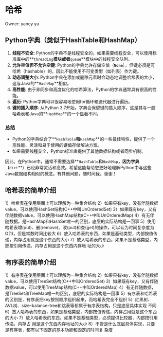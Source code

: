 # 哈希

Owner: yancy yu

## **Python字典（类似于HashTable和HashMap）**

1. **线程不安全**: Python的字典不是线程安全的。如果需要线程安全，可以使用标准库中的**`threading`**模块或者**`queue`**模块中的线程安全队列。
2. **允许空值但不允许空键**: Python的字典允许存储空值（**`None`**），但键必须是可哈希（hashable）的，因此不能使用不可变类型（如列表）作为键。
3. **动态调整大小**: Python字典在添加或删除元素时会动态地调整哈希表的大小，这与Java的**`HashMap`**相似。
4. **高性能**: 由于非同步和高度优化的哈希算法，Python的字典通常具有很高的性能。
5. **遍历**: Python字典可以很容易地使用for循环和迭代器进行遍历。
6. **键的插入顺序**: 从Python 3.7开始，字典会保留键的插入顺序，这是其与一般哈希表和Java的**`HashMap`**的一个显著不同。

### **总结**

- Python的字典结合了**`HashTable`**和**`HashMap`**的一些最佳特性，提供了一个高性能、灵活和易于使用的键值存储解决方案。
- 如果需要线程安全，Python标准库提供了其他数据结构或者同步机制。

因此，在Python中，通常不需要选择**`HashTable`**和**`HashMap`**，因为字典（**`dict`**）已经非常灵活和高效。希望这能帮助您更好地理解Python中与这些Java数据结构相似的概念。有其他问题，随时问我。谢谢！

## 哈希表的简单介绍

1）哈希表在使用层面上可以理解为一种集合结构
2）如果只有key，没有伴随数据value，可以使用HashSet结构(C++中叫UnOrderedSet)
3）如果既有key，又有伴随数据value，可以使用HashMap结构(C++中叫UnOrderedMap)
4）有无伴随数据，是HashMap和HashSet唯一的区别，底层的实际结构是一回事
5）使用哈希表增(put)、删(remove)、改(put)和查(get)的操作，可以认为时间复杂度为
O(1)，但是常数时间比较大
6）放入哈希表的东西，如果是基础类型，内部按值传递，内存占用就是这个东西的大小
7）放入哈希表的东西，如果不是基础类型，内部按引用传递，内存占用是这个东西内存地
址的大小

## 有序表的简单介绍

1）有序表在使用层面上可以理解为一种集合结构
2）如果只有key，没有伴随数据value，可以使用TreeSet结构(C++中叫OrderedSet)
3）如果既有key，又有伴随数据value，可以使用TreeMap结构(C++中叫OrderedMap)
4）有无伴随数据，是TreeSet和TreeMap唯一的区别，底层的实际结构是一回事
5）有序表和哈希表的区别是，有序表把key按照顺序组织起来，而哈希表完全不组织
5）红黑树、AVL树、size-balance-tree和跳表等都属于有序表结构，只是底层具体实现
不同
6）放入哈希表的东西，如果是基础类型，内部按值传递，内存占用就是这个东西的大小
7）放入哈希表的东西，如果不是基础类型，必须提供比较器，内部按引用传递，内存占
用是这个东西内存地址的大小
8）不管是什么底层具体实现，只要是有序表，都有以下固定的基本功能和固定的时间复
杂度
